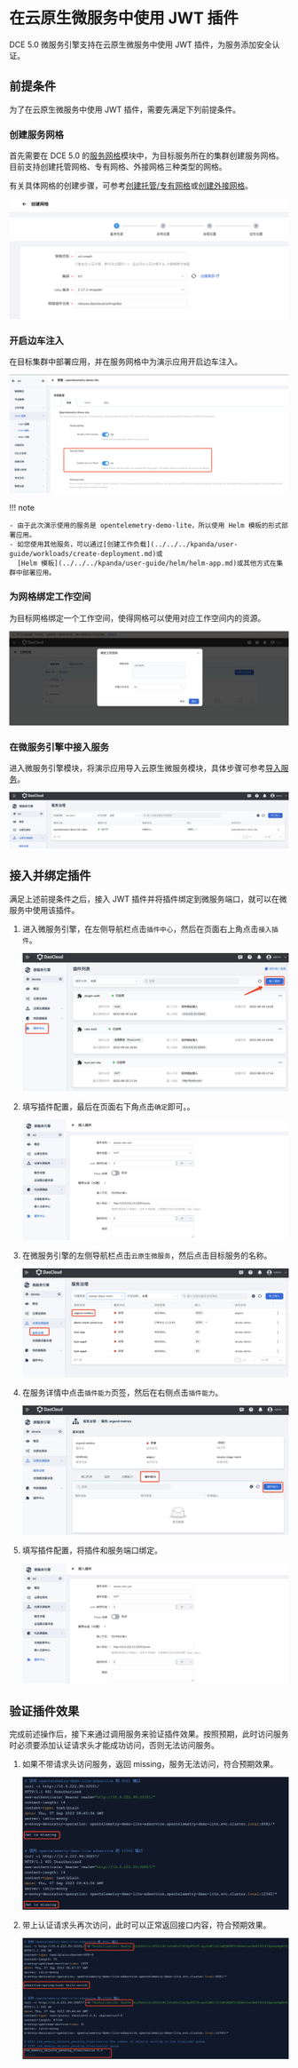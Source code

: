# 在云原生微服务中使用 JWT 插件

DCE 5.0 微服务引擎支持在云原生微服务中使用 JWT 插件，为服务添加安全认证。

## 前提条件

为了在云原生微服务中使用 JWT 插件，需要先满足下列前提条件。

### 创建服务网格

首先需要在 DCE 5.0 的[服务网格](../../../mspider/intro/index.md)模块中，为目标服务所在的集群创建服务网格。
目前支持创建托管网格、专有网格、外接网格三种类型的网格。

有关具体网格的创建步骤，可参考[创建托管/专有网格](../../../mspider/user-guide/service-mesh/README.md)或[创建外接网格](../../../mspider/user-guide/service-mesh/external-mesh.md)。

![add-mesh](../../images/br-jwt01.png)

### 开启边车注入

在目标集群中部署应用，并在服务网格中为演示应用开启边车注入。

![add-mesh](../../images/br-jwt02.png)

!!! note

    - 由于此次演示使用的服务是 opentelemetry-demo-lite，所以使用 Helm 模板的形式部署应用。
    - 如您使用其他服务，可以通过[创建工作负载](../../../kpanda/user-guide/workloads/create-deployment.md)或
      [Helm 模板](../../../kpanda/user-guide/helm/helm-app.md)或其他方式在集群中部署应用。

### 为网格绑定工作空间

为目标网格绑定一个工作空间，使得网格可以使用对应工作空间内的资源。

![add-mesh](../../images/br-jwt03.png)

### 在微服务引擎中接入服务

进入微服务引擎模块，将演示应用导入云原生微服务模块，具体步骤可参考[导入服务](../../cloud-ms/index.md)。

![add-mesh](../../images/br-jwt04.png)

## 接入并绑定插件

满足上述前提条件之后，接入 JWT 插件并将插件绑定到微服务端口，就可以在微服务中使用该插件。

1. 进入微服务引擎，在左侧导航栏点击`插件中心`，然后在页面右上角点击`接入插件`。

    ![add-mesh](../../images/br-jwt05.png)

2. 填写插件配置，最后在页面右下角点击`确定`即可。。

    ![add-mesh](../../images/br-jwt06.png)

3. 在微服务引擎的左侧导航栏点击`云原生微服务`，然后点击目标服务的名称。

    ![add-mesh](../../images/br-jwt07.png)

4. 在服务详情中点击`插件能力`页签，然后在右侧点击`插件能力`。

    ![add-mesh](../../images/br-jwt08.png)

5. 填写插件配置，将插件和服务端口绑定。
  
    ![add-mesh](../../images/br-jwt09.png)

## 验证插件效果

完成前述操作后，接下来通过调用服务来验证插件效果。按照预期，此时访问服务时必须要添加认证请求头才能成功访问，否则无法访问服务。

1. 如果不带请求头访问服务，返回 missing，服务无法访问，符合预期效果。

    ![add-mesh](../../images/br-jwt10.png)

2. 带上认证请求头再次访问，此时可以正常返回接口内容，符合预期效果。

    ![add-mesh](../../images/br-jwt11.png)
